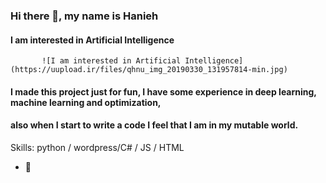 ### Hi there 👋, my name is Hanieh
#### I am interested in Artificial Intelligence
           ![I am interested in Artificial Intelligence](https://uupload.ir/files/qhnu_img_20190330_131957814-min.jpg)

#### I made this project just for fun, I have some experience in deep learning, machine learning and optimization,
#### also when I start to write a code I feel that I am in my mutable world.

Skills: python / wordpress/C# / JS / HTML 

- 🔭











